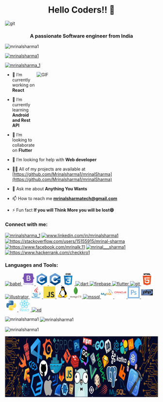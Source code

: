 <h1 align="center">Hello Coders!! 👋</h1>
<img src="https://user-images.githubusercontent.com/70385488/147853861-a67c8643-ff0f-451c-943f-db4e5589e4ee.png" alt="git" width="100%" height="300"/>
<h3 align="center">A passionate Software engineer from India</h3>

<p align="left"> <img src="https://komarev.com/ghpvc/?username=mrinalsharma1&label=Profile%20views&color=0e75b6&style=flat" alt="mrinalsharma1" /> </p>

<p align="left"> <a href="https://github.com/ryo-ma/github-profile-trophy"><img src="https://github-profile-trophy.vercel.app/?username=mrinalsharma1" alt="mrinalsharma1" /></a> </p>

<p align="left"> <a href="https://twitter.com/mrinalsharma_1" target="blank"><img src="https://img.shields.io/twitter/follow/mrinalsharma_1?logo=twitter&style=for-the-badge" alt="mrinalsharma_1" /></a> </p>

<a target="_blank">
  <img align="right" height="250" width="400" alt="GIF" src="https://camo.githubusercontent.com/cae12fddd9d6982901d82580bdf321d81fb299141098ca1c2d4891870827bf17/68747470733a2f2f6d69726f2e6d656469756d2e636f6d2f6d61782f313336302f302a37513379765349765f7430696f4a2d5a2e676966">
</a>



- 🔭 I’m currently working on **React**

- 🌱 I’m currently learning **Android and Rest API**

- 👯 I’m looking to collaborate on **Flutter**

- 🤝 I’m looking for help with **Web developer**

- 👨‍💻 All of my projects are available at [https://github.com/Mrinalsharma1/mrinalSharma](https://github.com/Mrinalsharma1/mrinalSharma)

- 💬 Ask me about **Anything You Wants**

- 📫 How to reach me **mrinalsharmatech@gmail.com**

- ⚡ Fun fact **If you will Think More you will be lost😄**

<h3 align="left">Connect with me:</h3>
<p align="left">
<a href="https://twitter.com/mrinalsharma_1" target="blank"><img align="center" src="https://cdn.jsdelivr.net/npm/simple-icons@3.0.1/icons/twitter.svg" alt="mrinalsharma_1" height="30" width="40" /></a>
<a href="https://linkedin.com/in/www.linkedin.com/in/mrinalsharma1" target="blank"><img align="center" src="https://cdn.jsdelivr.net/npm/simple-icons@3.0.1/icons/linkedin.svg" alt="www.linkedin.com/in/mrinalsharma1" height="30" width="40" /></a>
<a href="https://stackoverflow.com/users/https://stackoverflow.com/users/15155915/mrinal-sharma" target="blank"><img align="center" src="https://cdn.jsdelivr.net/npm/simple-icons@3.0.1/icons/stackoverflow.svg" alt="https://stackoverflow.com/users/15155915/mrinal-sharma" height="30" width="40" /></a>
<a href="https://fb.com/https://www.facebook.com/mrinalk.11" target="blank"><img align="center" src="https://cdn.jsdelivr.net/npm/simple-icons@3.0.1/icons/facebook.svg" alt="https://www.facebook.com/mrinalk.11" height="30" width="40" /></a>
<a href="https://instagram.com/mrinal___sharma1" target="blank"><img align="center" src="https://cdn.jsdelivr.net/npm/simple-icons@3.0.1/icons/instagram.svg" alt="mrinal___sharma1" height="30" width="40" /></a>
<a href="https://www.hackerrank.com/https://www.hackerrank.com/checkkro1" target="blank"><img align="center" src="https://cdn.jsdelivr.net/npm/simple-icons@3.0.1/icons/hackerrank.svg" alt="https://www.hackerrank.com/checkkro1" height="30" width="40" /></a>
</p>

<h3 align="left">Languages and Tools:</h3>
<p align="left"> <a href="https://babeljs.io/" target="_blank"> <img src="https://www.vectorlogo.zone/logos/babeljs/babeljs-icon.svg" alt="babel" width="40" height="40"/> </a> <a href="https://getbootstrap.com" target="_blank"> <img src="https://raw.githubusercontent.com/devicons/devicon/master/icons/bootstrap/bootstrap-plain-wordmark.svg" alt="bootstrap" width="40" height="40"/> </a> <a href="https://www.cprogramming.com/" target="_blank"> <img src="https://raw.githubusercontent.com/devicons/devicon/master/icons/c/c-original.svg" alt="c" width="40" height="40"/> </a> <a href="https://www.w3schools.com/cpp/" target="_blank"> <img src="https://raw.githubusercontent.com/devicons/devicon/master/icons/cplusplus/cplusplus-original.svg" alt="cplusplus" width="40" height="40"/> </a> <a href="https://www.w3schools.com/css/" target="_blank"> <img src="https://raw.githubusercontent.com/devicons/devicon/master/icons/css3/css3-original-wordmark.svg" alt="css3" width="40" height="40"/> </a> <a href="https://dart.dev" target="_blank"> <img src="https://www.vectorlogo.zone/logos/dartlang/dartlang-icon.svg" alt="dart" width="40" height="40"/> </a> <a href="https://firebase.google.com/" target="_blank"> <img src="https://www.vectorlogo.zone/logos/firebase/firebase-icon.svg" alt="firebase" width="40" height="40"/> </a> <a href="https://flutter.dev" target="_blank"> <img src="https://www.vectorlogo.zone/logos/flutterio/flutterio-icon.svg" alt="flutter" width="40" height="40"/> </a> <a href="https://git-scm.com/" target="_blank"> <img src="https://www.vectorlogo.zone/logos/git-scm/git-scm-icon.svg" alt="git" width="40" height="40"/> </a> <a href="https://www.w3.org/html/" target="_blank"> <img src="https://raw.githubusercontent.com/devicons/devicon/master/icons/html5/html5-original-wordmark.svg" alt="html5" width="40" height="40"/> </a> <a href="https://www.adobe.com/in/products/illustrator.html" target="_blank"> <img src="https://www.vectorlogo.zone/logos/adobe_illustrator/adobe_illustrator-icon.svg" alt="illustrator" width="40" height="40"/> </a> <a href="https://www.java.com" target="_blank"> <img src="https://raw.githubusercontent.com/devicons/devicon/master/icons/java/java-original.svg" alt="java" width="40" height="40"/> </a> <a href="https://developer.mozilla.org/en-US/docs/Web/JavaScript" target="_blank"> <img src="https://raw.githubusercontent.com/devicons/devicon/master/icons/javascript/javascript-original.svg" alt="javascript" width="40" height="40"/> </a> <a href="https://www.linux.org/" target="_blank"> <img src="https://raw.githubusercontent.com/devicons/devicon/master/icons/linux/linux-original.svg" alt="linux" width="40" height="40"/> </a> <a href="https://www.mongodb.com/" target="_blank"> <img src="https://raw.githubusercontent.com/devicons/devicon/master/icons/mongodb/mongodb-original-wordmark.svg" alt="mongodb" width="40" height="40"/> </a> <a href="https://www.microsoft.com/en-us/sql-server" target="_blank"> <img src="https://cdn.worldvectorlogo.com/logos/microsoft-sql-server.svg" alt="mssql" width="40" height="40"/> </a> <a href="https://www.mysql.com/" target="_blank"> <img src="https://raw.githubusercontent.com/devicons/devicon/master/icons/mysql/mysql-original-wordmark.svg" alt="mysql" width="40" height="40"/> </a> <a href="https://www.oracle.com/" target="_blank"> <img src="https://raw.githubusercontent.com/devicons/devicon/master/icons/oracle/oracle-original.svg" alt="oracle" width="40" height="40"/> </a> <a href="https://www.photoshop.com/en" target="_blank"> <img src="https://raw.githubusercontent.com/devicons/devicon/master/icons/photoshop/photoshop-line.svg" alt="photoshop" width="40" height="40"/> </a> <a href="https://www.php.net" target="_blank"> <img src="https://raw.githubusercontent.com/devicons/devicon/master/icons/php/php-original.svg" alt="php" width="40" height="40"/> </a> <a href="https://www.python.org" target="_blank"> <img src="https://raw.githubusercontent.com/devicons/devicon/master/icons/python/python-original.svg" alt="python" width="40" height="40"/> </a> <a href="https://reactjs.org/" target="_blank"> <img src="https://raw.githubusercontent.com/devicons/devicon/master/icons/react/react-original-wordmark.svg" alt="react" width="40" height="40"/> </a> <a href="https://www.adobe.com/products/xd.html" target="_blank"> <img src="https://cdn.worldvectorlogo.com/logos/adobe-xd.svg" alt="xd" width="40" height="40"/> </a> </p>

<p><img align="left" src="https://github-readme-stats.vercel.app/api/top-langs?username=mrinalsharma1&show_icons=true&locale=en&layout=compact" alt="mrinalsharma1" /></p>

<p>&nbsp;<img align="center" src="https://github-readme-stats.vercel.app/api?username=mrinalsharma1&show_icons=true&locale=en" alt="mrinalsharma1" /></p>

<p><img align="center" src="https://github-readme-streak-stats.herokuapp.com/?user=mrinalsharma1&" alt="mrinalsharma1" /></p>

<img src="https://github.com/Mrinalsharma1/Mrinalsharma1/blob/main/footer.png" alt="git" width="100%" height="200"/>
